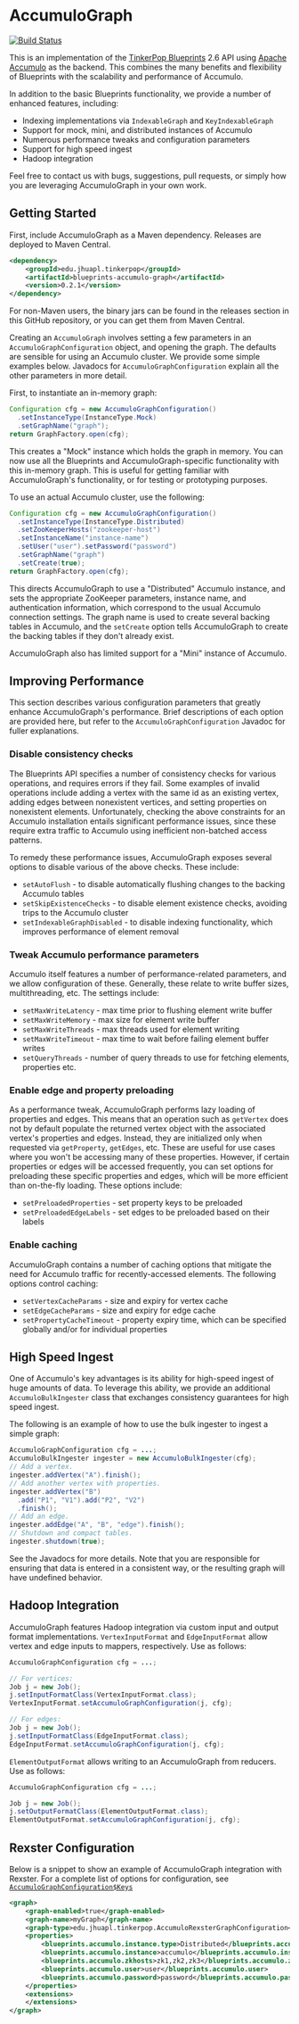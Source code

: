 AccumuloGraph
=============
[![Build Status](https://travis-ci.org/JHUAPL/AccumuloGraph.svg?branch=master)](https://travis-ci.org/JHUAPL/AccumuloGraph)

This is an implementation of the [TinkerPop Blueprints](http://tinkerpop.com)
2.6 API using [Apache Accumulo](http://apache.accumulo.com) as the backend.
This combines the many benefits and flexibility of Blueprints
with the scalability and performance of Accumulo.

In addition to the basic Blueprints functionality, we provide a number
of enhanced features, including:
* Indexing implementations via `IndexableGraph` and `KeyIndexableGraph`
* Support for mock, mini, and distributed instances of Accumulo
* Numerous performance tweaks and configuration parameters
* Support for high speed ingest
* Hadoop integration

Feel free to contact us with bugs, suggestions, pull requests,
or simply how you are leveraging AccumuloGraph in your own work.


## Getting Started

First, include AccumuloGraph as a Maven dependency. Releases are deployed
to Maven Central.

```xml
<dependency>
	<groupId>edu.jhuapl.tinkerpop</groupId>
	<artifactId>blueprints-accumulo-graph</artifactId>
	<version>0.2.1</version>
</dependency>
```

For non-Maven users, the binary jars can be found in the releases section in this
GitHub repository, or you can get them from Maven Central.

Creating an `AccumuloGraph` involves setting a few parameters in an
`AccumuloGraphConfiguration` object, and opening the graph.
The defaults are sensible for using an Accumulo cluster.
We provide some simple examples below. Javadocs for
`AccumuloGraphConfiguration` explain all the other parameters
in more detail.

First, to instantiate an in-memory graph:
```java
Configuration cfg = new AccumuloGraphConfiguration()
  .setInstanceType(InstanceType.Mock)
  .setGraphName("graph");
return GraphFactory.open(cfg);
```

This creates a "Mock" instance which holds the graph in memory.
You can now use all the Blueprints and AccumuloGraph-specific functionality
with this in-memory graph. This is useful for getting familiar
with AccumuloGraph's functionality, or for testing or prototyping
purposes.

To use an actual Accumulo cluster, use the following:
```java
Configuration cfg = new AccumuloGraphConfiguration()
  .setInstanceType(InstanceType.Distributed)
  .setZooKeeperHosts("zookeeper-host")
  .setInstanceName("instance-name")
  .setUser("user").setPassword("password")
  .setGraphName("graph")
  .setCreate(true);
return GraphFactory.open(cfg);
```

This directs AccumuloGraph to use a "Distributed" Accumulo
instance, and sets the appropriate ZooKeeper parameters,
instance name, and authentication information, which correspond
to the usual Accumulo connection settings. The graph name is
used to create several backing tables in Accumulo, and the
`setCreate` option tells AccumuloGraph to create the backing
tables if they don't already exist.

AccumuloGraph also has limited support for a "Mini" instance
of Accumulo.


## Improving Performance

This section describes various configuration parameters that
greatly enhance AccumuloGraph's performance.  Brief descriptions
of each option are provided here, but refer to the
`AccumuloGraphConfiguration` Javadoc for fuller explanations.

### Disable consistency checks

The Blueprints API specifies a number of consistency checks for
various operations, and requires errors if they fail. Some examples
of invalid operations include adding a vertex with the same id as an
existing vertex, adding edges between nonexistent vertices,
and setting properties on nonexistent elements.
Unfortunately, checking the above constraints for an
Accumulo installation entails significant performance issues,
since these require extra traffic to Accumulo using inefficient
non-batched access patterns.

To remedy these performance issues, AccumuloGraph exposes
several options to disable various of the above checks.
These include:
* `setAutoFlush` - to disable automatically flushing
  changes to the backing Accumulo tables
* `setSkipExistenceChecks` - to disable element
  existence checks, avoiding trips to the Accumulo cluster
* `setIndexableGraphDisabled` - to disable
  indexing functionality, which improves performance
  of element removal

### Tweak Accumulo performance parameters

Accumulo itself features a number of performance-related parameters,
and we allow configuration of these. Generally, these relate to
write buffer sizes, multithreading, etc. The settings include:
* `setMaxWriteLatency` - max time prior to flushing
  element write buffer
* `setMaxWriteMemory` - max size for element write buffer
* `setMaxWriteThreads` - max threads used for element writing
* `setMaxWriteTimeout` - max time to wait before failing
  element buffer writes
* `setQueryThreads` - number of query threads to use
  for fetching elements, properties etc.

### Enable edge and property preloading

As a performance tweak, AccumuloGraph performs lazy loading of
properties and edges. This means that an operation such as
`getVertex` does not by default populate the returned
vertex object with the associated vertex's properties
and edges. Instead, they are initialized only when requested via
`getProperty`, `getEdges`, etc.  These are useful
for use cases where you won't be accessing many of these
properties.  However, if certain properties or edges will
be accessed frequently, you can set options for preloading
these specific properties and edges, which will be more
efficient than on-the-fly loading. These options include:
* `setPreloadedProperties` - set property keys
  to be preloaded
* `setPreloadedEdgeLabels` - set edges to be
  preloaded based on their labels

### Enable caching

AccumuloGraph contains a number of caching options
that mitigate the need for Accumulo traffic for recently-accessed
elements. The following options control caching:
* `setVertexCacheParams` - size and expiry for vertex cache
* `setEdgeCacheParams` - size and expiry for edge cache
* `setPropertyCacheTimeout` - property expiry time,
  which can be specified globally and/or for individual properties


## High Speed Ingest

One of Accumulo's key advantages is its ability for high-speed ingest
of huge amounts of data.  To leverage this ability, we provide
an additional `AccumuloBulkIngester` class that
exchanges consistency guarantees for high speed ingest.

The following is an example of how to use the bulk ingester to
ingest a simple graph:
```java
AccumuloGraphConfiguration cfg = ...;
AccumuloBulkIngester ingester = new AccumuloBulkIngester(cfg);
// Add a vertex.
ingester.addVertex("A").finish();
// Add another vertex with properties.
ingester.addVertex("B")
  .add("P1", "V1").add("P2", "V2")
  .finish();
// Add an edge.
ingester.addEdge("A", "B", "edge").finish();
// Shutdown and compact tables.
ingester.shutdown(true);
```

See the Javadocs for more details.
Note that you are responsible for ensuring that data is entered
in a consistent way, or the resulting graph will
have undefined behavior.


## Hadoop Integration

AccumuloGraph features Hadoop integration via custom input and output
format implementations. `VertexInputFormat` and `EdgeInputFormat`
allow vertex and edge inputs to mappers, respectively. Use as follows:
```java
AccumuloGraphConfiguration cfg = ...;

// For vertices:
Job j = new Job();
j.setInputFormatClass(VertexInputFormat.class);
VertexInputFormat.setAccumuloGraphConfiguration(j, cfg);

// For edges:
Job j = new Job();
j.setInputFormatClass(EdgeInputFormat.class);
EdgeInputFormat.setAccumuloGraphConfiguration(j, cfg);
```

`ElementOutputFormat` allows writing to an AccumuloGraph from
reducers. Use as follows:
```java
AccumuloGraphConfiguration cfg = ...;

Job j = new Job();
j.setOutputFormatClass(ElementOutputFormat.class);
ElementOutputFormat.setAccumuloGraphConfiguration(j, cfg);
```

## Rexster Configuration
Below is a snippet to show an example of AccumuloGraph integration with Rexster. For a complete list of options for configuration, see [`AccumuloGraphConfiguration$Keys`](https://github.com/JHUAPL/AccumuloGraph/blob/master/src/main/java/edu/jhuapl/tinkerpop/AccumuloGraphConfiguration.java#L110) 

```xml
<graph>
	<graph-enabled>true</graph-enabled>
	<graph-name>myGraph</graph-name>
	<graph-type>edu.jhuapl.tinkerpop.AccumuloRexsterGraphConfiguration</graph-type>
	<properties>
		<blueprints.accumulo.instance.type>Distributed</blueprints.accumulo.instance.type>
		<blueprints.accumulo.instance>accumulo</blueprints.accumulo.instance>
		<blueprints.accumulo.zkhosts>zk1,zk2,zk3</blueprints.accumulo.zkhosts>
		<blueprints.accumulo.user>user</blueprints.accumulo.user>
		<blueprints.accumulo.password>password</blueprints.accumulo.password>
	</properties>
	<extensions>
	</extensions>
</graph>
```
